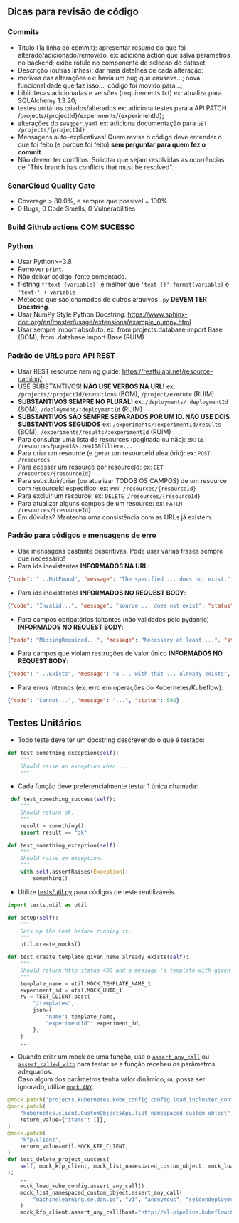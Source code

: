 ## Dicas para revisão de código

### Commits
- Título (1a linha do commit): apresentar resumo do que foi alterado/adicionado/removido.
ex: adiciona action que salva parametros no backend; exibe rótulo no componente de selecao de dataset;
- Descrição (outras linhas): dar mais detalhes de cada alteração:
- motivos das alterações
    ex: havia um bug que causava...; nova funcionalidade que faz isso...; código foi movido para...;
- bibliotecas adicionadas e versões (requirements.txt)
    ex: atualiza para SQLAlchemy 1.3.20;
- testes unitários criados/alterados
    ex: adiciona testes para a API PATCH /projects/{projectId}/experiments/{experimentId};
- alterações do `swagger.yaml`
    ex: adiciona documentação para `GET /projects/{projectId}`
- Mensagens auto-explicativas! Quem revisa o código deve entender o que foi feito (e porque foi feito) **sem perguntar para quem fez o commit**.
- Não devem ter conflitos. Solicitar que sejam resolvidas as ocorrências de "This branch has conflicts that must be resolved".

### SonarCloud Quality Gate
- Coverage > 80.0%, e sempre que possível = 100%
- 0 Bugs, 0 Code Smells, 0 Vulnerabilities

### Build Github actions COM SUCESSO

### Python
- Usar Python>=3.8
- Remover `print`.
- Não deixar código-fonte comentado.
- f-string `f'text-{variable}'` é melhor que `'text-{}'.format(variable)` e `'text-' + variable`
- Métodos que são chamados de outros arquivos `.py` **DEVEM TER Docstring**.
- Usar NumPy Style Python Docstring: https://www.sphinx-doc.org/en/master/usage/extensions/example_numpy.html
- Usar sempre import absoluto.
ex: from projects.database import Base (BOM), from .database import Base (RUIM)

### Padrão de URLs para API REST
- Usar REST resource naming guide: https://restfulapi.net/resource-naming/
- USE SUBSTANTIVOS! **NÃO USE VERBOS NA URL!**
ex: `/projects/:projectId/executions` (BOM), `/project/execute` (RUIM)
- **SUBSTANTIVOS SEMPRE NO PLURAL!**
ex: `/deployments/:deploymentId` (BOM), `/deployment/:deploymentId` (RUIM)
- **SUBSTANTIVOS SÃO SEMPRE SEPARADOS POR UM ID. NÃO USE DOIS SUBSTANTIVOS SEGUIDOS**
ex: `/experiments/:experimentId/results` (BOM), `/experiments/results/:experimentId` (RUIM)
- Para consultar uma lista de resources (paginada ou não):
ex: `GET /resources?page=1&size=10&filter=...`
- Para criar um resource (e gerar um resourceId aleatório):
ex: `POST /resources`
- Para acessar um resource por resourceId:
ex: `GET /resources/{resourceId}`
- Para substituir/criar (ou atualizar TODOS OS CAMPOS) de um resource com resourceId específico:
ex: `PUT /resources/{resourceId}`
- Para excluir um resource:
ex: `DELETE /resources/{resourceId}`
- Para atualizar alguns campos de um resource:
ex: `PATCH /resources/{resourceId}`
- Em dúvidas? Mantenha uma consistência com as URLs já existem.

### Padrão para códigos e mensagens de erro
- Use mensagens bastante descritivas. Pode usar várias frases sempre que necessário!
- Para ids inexistentes **INFORMADOS NA URL**:
```json
{"code": "...NotFound", "message": "The specified ... does not exist.", "status": 404}
```
- Para ids inexistentes **INFORMADOS NO REQUEST BODY**:
```json
{"code": "Invalid...", "message": "source ... does not exist", "status": 400}
```
- Para campos obrigatórios faltantes (não validados pelo pydantic) **INFORMADOS NO REQUEST BODY**:
```json
{"code": "MissingRequired...", "message": "Necessary at least ...", "status": 400}
```
- Para campos que violam restruções de valor único **INFORMADOS NO REQUEST BODY**:
```json
{"code": "...Exists", "message": "a ... with that ... already exists", "status": 400}
```
- Para erros internos (ex: erro em operações do Kubernetes/Kubeflow):
```json
{"code": "Cannot...", "message": "...", "status": 500}
```

## Testes Unitários
- Todo teste deve ter um docstring descrevendo o que é testado:
```python
def test_something_exception(self):
    """
    Should raise an exception when ...
    """
```
- Cada função deve preferencialmente testar 1 única chamada:
```python
 def test_something_success(self):
    """
    Should return ok.
    """
    result = something()
    assert result == "ok"

def test_something_exception(self):
    """
    Should raise an exception.
    """
    with self.assertRaises(Exception):
        something()
```
- Utilize [tests/util.py](./tests/util.py) para códigos de teste reutilizáveis.
```python
import tests.util as util

def setUp(self):
    """
    Sets up the test before running it.
    """
    util.create_mocks()

def test_create_template_given_name_already_exists(self):
    """
    Should return http status 400 and a message 'a template with given name already exists'.
    """
    template_name = util.MOCK_TEMPLATE_NAME_1
    experiment_id = util.MOCK_UUID_1
    rv = TEST_CLIENT.post(
        "/templates",
        json={
            "name": template_name,
            "experimentId": experiment_id,
        },
    )
    ...
```
- Quando criar um mock de uma função, use o [`assert_any_call`](https://docs.python.org/3/library/unittest.mock.html#unittest.mock.Mock.assert_any_call) ou [`assert_called_with`](https://docs.python.org/3/library/unittest.mock.html#unittest.mock.Mock.assert_called_with) para testar se a função recebeu os parâmetros adequados.<br>
Caso algum dos parâmetros tenha valor dinâmico, ou possa ser ignorado, utilize [`mock.ANY`](https://docs.python.org/3/library/unittest.mock.html#unittest.mock.ANY).
```python
@mock.patch("projects.kubernetes.kube_config.config.load_incluster_config")
@mock.patch(
    "kubernetes.client.CustomObjectsApi.list_namespaced_custom_object",
    return_value={"items": []},
)
@mock.patch(
    "kfp.Client",
    return_value=util.MOCK_KFP_CLIENT,
)
def test_delete_project_success(
    self, mock_kfp_client, mock_list_namespaced_custom_object, mock_load_kube_config
):
    ...
    mock_load_kube_config.assert_any_call()
    mock_list_namespaced_custom_object.assert_any_call(
        "machinelearning.seldon.io", "v1", "anonymous", "seldondeployments"
    )
    mock_kfp_client.assert_any_call(host="http://ml-pipeline.kubeflow:8888")
```
